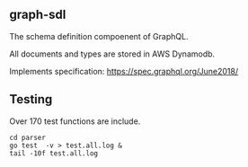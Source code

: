 ## graph-sdl ##

The schema definition compoenent of GraphQL. 

All documents and types are stored in AWS Dynamodb.

Implements specification:  https://spec.graphql.org/June2018/

## Testing ##

Over 170 test functions are include.

```
cd parser
go test  -v > test.all.log &
tail -10f test.all.log
```


